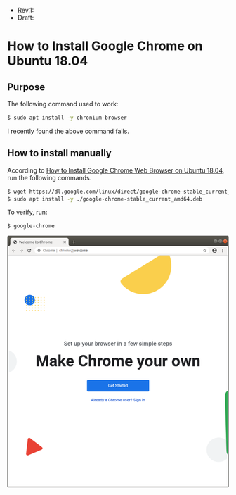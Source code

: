 * Rev.1:
* Draft:
# How to Install Google Chrome on Ubuntu 18.04
## Purpose
The following command used to work:
```bash
$ sudo apt install -y chronium-browser
```
I recently found the above command fails. 
## How to install manually
According to [How to Install Google Chrome Web Browser on Ubuntu 18.04](https://linuxize.com/post/how-to-install-google-chrome-web-browser-on-ubuntu-18-04/), run the following commands.
```bash
$ wget https://dl.google.com/linux/direct/google-chrome-stable_current_amd64.deb
$ sudo apt install -y ./google-chrome-stable_current_amd64.deb
```
To verify, run:
```bash
$ google-chrome
```
<img src="images/google_chrome-initial_launch_window.png">
